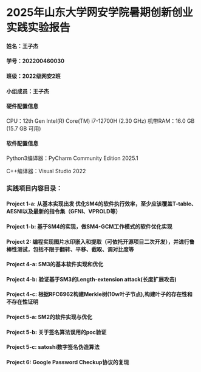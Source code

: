 #       2025年山东大学网安学院暑期创新创业实践实验报告

#### 姓名：王子杰
#### 学号：202200460030
#### 班级：2022级网安2班
#### 小组成员：王子杰



#### 硬件配置信息
CPU：12th Gen Intel(R) Core(TM) i7-12700H (2.30 GHz)
机带RAM：16.0 GB (15.7 GB 可用)
#### 软件配置信息
Python3编译器：PyCharm Community Edition 2025.1

C++编译器：Visual Studio 2022

### 实践项目内容目录：

#### Project 1-a: 从基本实现出发 优化SM4的软件执行效率，至少应该覆盖T-table、AESNI以及最新的指令集（GFNI、VPROLD等）

#### Project 1-b: 基于SM4的实现，做SM4-GCM工作模式的软件优化实现

#### Project 2: 编程实现图片水印嵌入和提取（可依托开源项目二次开发），并进行鲁棒性测试，包括不限于翻转、平移、截取、调对比度等

#### Project 4-a: SM3的基本软件实现和优化

#### Project 4-b: 验证基于SM3的Length-extension attack(长度扩展攻击)

#### Project 4-c: 根据RFC6962构建Merkle树(10w叶子节点),构建叶子的存在性和不存在性证明

#### Project 5-a: SM2的软件实现与优化

#### Project 5-b: 关于签名算法误用的poc验证

#### Project 5-c: satoshi数字签名伪造算法

#### Project 6: Google Password Checkup协议的复现
